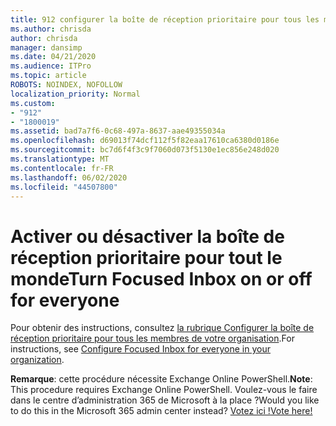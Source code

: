 ```yaml
---
title: 912 configurer la boîte de réception prioritaire pour tous les membres de votre organisation
ms.author: chrisda
author: chrisda
manager: dansimp
ms.date: 04/21/2020
ms.audience: ITPro
ms.topic: article
ROBOTS: NOINDEX, NOFOLLOW
localization_priority: Normal
ms.custom:
- "912"
- "1800019"
ms.assetid: bad7a7f6-0c68-497a-8637-aae49355034a
ms.openlocfilehash: d69013f74dcf112f5f82eaa17610ca6380d0186e
ms.sourcegitcommit: bc7d6f4f3c9f7060d073f5130e1ec856e248d020
ms.translationtype: MT
ms.contentlocale: fr-FR
ms.lasthandoff: 06/02/2020
ms.locfileid: "44507800"
---
```

# <a name="turn-focused-inbox-on-or-off-for-everyone"></a><span data-ttu-id="b9d16-102">Activer ou désactiver la boîte de réception prioritaire pour tout le monde</span><span class="sxs-lookup"><span data-stu-id="b9d16-102">Turn Focused Inbox on or off for everyone</span></span>

<span data-ttu-id="b9d16-103">Pour obtenir des instructions, consultez [la rubrique Configurer la boîte de réception prioritaire pour tous les membres de votre organisation](https://docs.microsoft.com/microsoft-365/admin/setup/configure-focused-inbox).</span><span class="sxs-lookup"><span data-stu-id="b9d16-103">For instructions, see [Configure Focused Inbox for everyone in your organization](https://docs.microsoft.com/microsoft-365/admin/setup/configure-focused-inbox).</span></span>

<span data-ttu-id="b9d16-104">**Remarque**: cette procédure nécessite Exchange Online PowerShell.</span><span class="sxs-lookup"><span data-stu-id="b9d16-104">**Note**: This procedure requires Exchange Online PowerShell.</span></span> <span data-ttu-id="b9d16-105">Voulez-vous le faire dans le centre d’administration 365 de Microsoft à la place ?</span><span class="sxs-lookup"><span data-stu-id="b9d16-105">Would you like to do this in the Microsoft 365 admin center instead?</span></span> [<span data-ttu-id="b9d16-106">Votez ici !</span><span class="sxs-lookup"><span data-stu-id="b9d16-106">Vote here!</span></span>](https://go.microsoft.com/fwlink/p/?linkid=862489)
